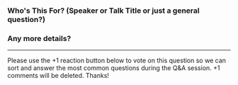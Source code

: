### Who's This For? (Speaker or Talk Title or just a general question?)



### Any more details?



<!-- if you could leave in the bit below the line, that'd help us out a lot, thanks! -->

---

Please use the +1 reaction button below to vote on this question so we can sort and answer the most common questions during the Q&A session. +1 comments will be deleted. Thanks!
